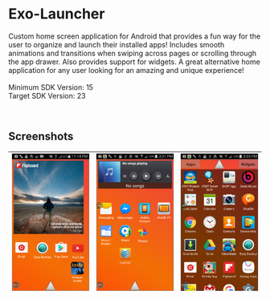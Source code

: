 # Exo-Launcher
Custom home screen application for Android that provides a fun way for the user to organize and launch their installed apps!
Includes smooth animations and transitions when swiping across pages or scrolling through the app drawer. Also provides support for widgets.
A great alternative home application for any user looking for an amazing and unique experience!
<br>
<br>
Minimum SDK Version: 15 <br>
Target SDK Version: 23

<br>

Screenshots
---------------------------------

|<img src="https://github.com/ViWu/Exo-Launcher/blob/master/app/src/main/res/drawable/Screenshot1.png">  | <img src="https://github.com/ViWu/Exo-Launcher/blob/master/app/src/main/res/drawable/Screenshot2.png" > | <img src="https://github.com/ViWu/Exo-Launcher/blob/master/app/src/main/res/drawable/Screenshot3.png">
|----------------|----------------|----------------|
